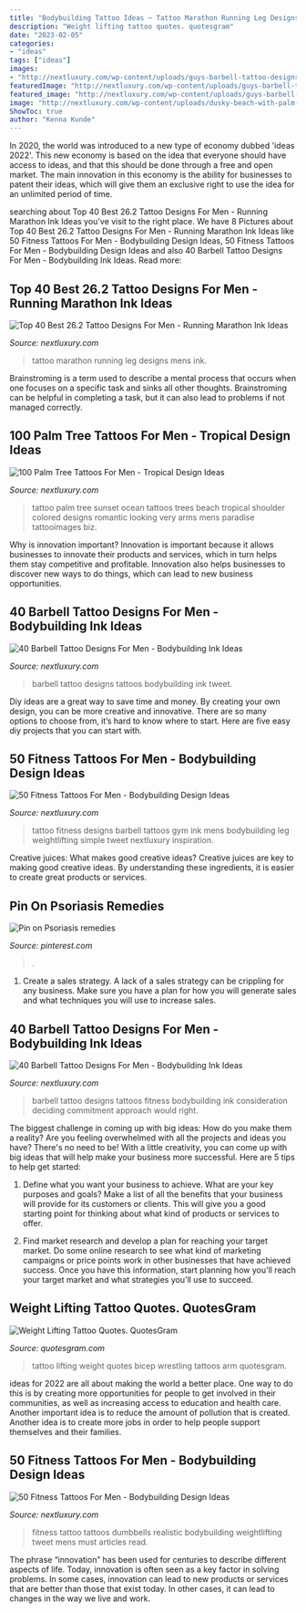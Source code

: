 ```yaml
---
title: "Bodybuilding Tattoo Ideas ~ Tattoo Marathon Running Leg Designs Mens Ink"
description: "Weight lifting tattoo quotes. quotesgram"
date: "2023-02-05"
categories:
- "ideas"
tags: ["ideas"]
images:
- "http://nextluxury.com/wp-content/uploads/guys-barbell-tattoo-designs.jpg"
featuredImage: "http://nextluxury.com/wp-content/uploads/guys-barbell-tattoo-designs.jpg"
featured_image: "http://nextluxury.com/wp-content/uploads/guys-barbell-tattoo-designs.jpg"
image: "http://nextluxury.com/wp-content/uploads/dusky-beach-with-palm-tree-tattoo-for-men-on-arms.jpg"
ShowToc: true
author: "Kenna Kunde"
---
```



In 2020, the world was introduced to a new type of economy dubbed 'ideas 2022'. This new economy is based on the idea that everyone should have access to ideas, and that this should be done through a free and open market. The main innovation in this economy is the ability for businesses to patent their ideas, which will give them an exclusive right to use the idea for an unlimited period of time.

	

		
searching about Top 40 Best 26.2 Tattoo Designs For Men - Running Marathon Ink Ideas you've visit to the right place. We have 8 Pictures about Top 40 Best 26.2 Tattoo Designs For Men - Running Marathon Ink Ideas like 50 Fitness Tattoos For Men - Bodybuilding Design Ideas, 50 Fitness Tattoos For Men - Bodybuilding Design Ideas and also 40 Barbell Tattoo Designs For Men - Bodybuilding Ink Ideas. Read more:
		
    
## Top 40 Best 26.2 Tattoo Designs For Men - Running Marathon Ink Ideas

<img loading=lazy src="http://nextluxury.com/wp-content/uploads/mens-26-2-tattoo-circular-design-on-leg.jpg" onerror="this.onerror=null;this.src='https://tse3.mm.bing.net/th?id=OIP.4K0MlQlkmMu1XkwNGn0NJAHaHa&amp;pid=15.1';" alt="Top 40 Best 26.2 Tattoo Designs For Men - Running Marathon Ink Ideas">

_Source: nextluxury.com_

>tattoo marathon running leg designs mens ink. 

	

Brainstroming is a term used to describe a mental process that occurs when one focuses on a specific task and sinks all other thoughts. Brainstroming can be helpful in completing a task, but it can also lead to problems if not managed correctly.

    
## 100 Palm Tree Tattoos For Men - Tropical Design Ideas

<img loading=lazy src="http://nextluxury.com/wp-content/uploads/dusky-beach-with-palm-tree-tattoo-for-men-on-arms.jpg" onerror="this.onerror=null;this.src='https://tse3.mm.bing.net/th?id=OIP.VW5kkWRXUNREyfgoikPplwHaHK&amp;pid=15.1';" alt="100 Palm Tree Tattoos For Men - Tropical Design Ideas">

_Source: nextluxury.com_

>tattoo palm tree sunset ocean tattoos trees beach tropical shoulder colored designs romantic looking very arms mens paradise tattooimages biz. 

	

Why is innovation important?
Innovation is important because it allows businesses to innovate their products and services, which in turn helps them stay competitive and profitable. Innovation also helps businesses to discover new ways to do things, which can lead to new business opportunities.

    
## 40 Barbell Tattoo Designs For Men - Bodybuilding Ink Ideas

<img loading=lazy src="http://nextluxury.com/wp-content/uploads/guys-barbell-tattoo-designs.jpg" onerror="this.onerror=null;this.src='https://tse4.mm.bing.net/th?id=OIP.tJVRepqEYjShWoy2DDul7gHaHa&amp;pid=15.1';" alt="40 Barbell Tattoo Designs For Men - Bodybuilding Ink Ideas">

_Source: nextluxury.com_

>barbell tattoo designs tattoos bodybuilding ink tweet. 

	

Diy ideas are a great way to save time and money. By creating your own design, you can be more creative and innovative. There are so many options to choose from, it’s hard to know where to start. Here are five easy diy projects that you can start with.

    
## 50 Fitness Tattoos For Men - Bodybuilding Design Ideas

<img loading=lazy src="http://nextluxury.com/wp-content/uploads/small-simple-black-ink-fitness-themed-mens-lower-leg-tattoo-design-ideas.jpg" onerror="this.onerror=null;this.src='https://tse2.mm.bing.net/th?id=OIP.3XiQFYM9Vtd-deTc4XNIUgHaHW&amp;pid=15.1';" alt="50 Fitness Tattoos For Men - Bodybuilding Design Ideas">

_Source: nextluxury.com_

>tattoo fitness designs barbell tattoos gym ink mens bodybuilding leg weightlifting simple tweet nextluxury inspiration. 

	

Creative juices: What makes good creative ideas?
Creative juices are key to making good creative ideas. By understanding these ingredients, it is easier to create great products or services.

    
## Pin On Psoriasis Remedies

<img loading=lazy src="https://i.pinimg.com/736x/c6/bd/7f/c6bd7f9a676bdea652636b3bf291244f.jpg" onerror="this.onerror=null;this.src='https://tse1.mm.bing.net/th?id=OIP.djoAccwd13Pd8JV1wItHlAHaHa&amp;pid=15.1';" alt="Pin on Psoriasis remedies">

_Source: pinterest.com_

>. 

	

1. Create a sales strategy. A lack of a sales strategy can be crippling for any business. Make sure you have a plan for how you will generate sales and what techniques you will use to increase sales.

    
## 40 Barbell Tattoo Designs For Men - Bodybuilding Ink Ideas

<img loading=lazy src="http://nextluxury.com/wp-content/uploads/barbell-male-tattoos.jpg" onerror="this.onerror=null;this.src='https://tse1.mm.bing.net/th?id=OIP.nTRw4VW0zCGMg1AewX1BEwHaHa&amp;pid=15.1';" alt="40 Barbell Tattoo Designs For Men - Bodybuilding Ink Ideas">

_Source: nextluxury.com_

>barbell tattoo designs tattoos fitness bodybuilding ink consideration deciding commitment approach would right. 

	

The biggest challenge in coming up with big ideas: How do you make them a reality?
Are you feeling overwhelmed with all the projects and ideas you have? There's no need to be! With a little creativity, you can come up with big ideas that will help make your business more successful. Here are 5 tips to help get started: 
1. Define what you want your business to achieve. What are your key purposes and goals? Make a list of all the benefits that your business will provide for its customers or clients. This will give you a good starting point for thinking about what kind of products or services to offer. 

2. Find market research and develop a plan for reaching your target market. Do some online research to see what kind of marketing campaigns or price points work in other businesses that have achieved success. Once you have this information, start planning how you'll reach your target market and what strategies you'll use to succeed.

    
## Weight Lifting Tattoo Quotes. QuotesGram

<img loading=lazy src="https://cdn.quotesgram.com/img/11/69/486308052-canadian-arm-wrestling-bicep-tattoo.jpg" onerror="this.onerror=null;this.src='https://tse4.mm.bing.net/th?id=OIP.SY4cCaKnWly5ZXY_4OwPhAHaFj&amp;pid=15.1';" alt="Weight Lifting Tattoo Quotes. QuotesGram">

_Source: quotesgram.com_

>tattoo lifting weight quotes bicep wrestling tattoos arm quotesgram. 

	

ideas for 2022 are all about making the world a better place. One way to do this is by creating more opportunities for people to get involved in their communities, as well as increasing access to education and health care. Another important idea is to reduce the amount of pollution that is created. Another idea is to create more jobs in order to help people support themselves and their families.

    
## 50 Fitness Tattoos For Men - Bodybuilding Design Ideas

<img loading=lazy src="http://nextluxury.com/wp-content/uploads/stacked-dumbbells-realistic-fitness-tattoo-ideas-for-men.jpg" onerror="this.onerror=null;this.src='https://tse3.mm.bing.net/th?id=OIP.LJK56codUMJrib7eiACitgHaHa&amp;pid=15.1';" alt="50 Fitness Tattoos For Men - Bodybuilding Design Ideas">

_Source: nextluxury.com_

>fitness tattoo tattoos dumbbells realistic bodybuilding weightlifting tweet mens must articles read. 

	

The phrase “innovation” has been used for centuries to describe different aspects of life. Today, innovation is often seen as a key factor in solving problems. In some cases, innovation can lead to new products or services that are better than those that exist today. In other cases, it can lead to changes in the way we live and work.


